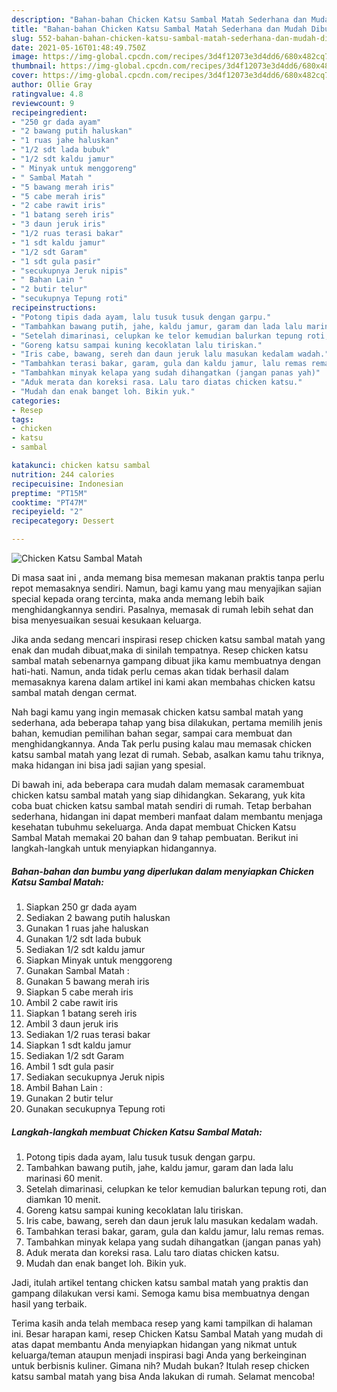 ```yaml
---
description: "Bahan-bahan Chicken Katsu Sambal Matah Sederhana dan Mudah Dibuat"
title: "Bahan-bahan Chicken Katsu Sambal Matah Sederhana dan Mudah Dibuat"
slug: 552-bahan-bahan-chicken-katsu-sambal-matah-sederhana-dan-mudah-dibuat
date: 2021-05-16T01:48:49.750Z
image: https://img-global.cpcdn.com/recipes/3d4f12073e3d4dd6/680x482cq70/chicken-katsu-sambal-matah-foto-resep-utama.jpg
thumbnail: https://img-global.cpcdn.com/recipes/3d4f12073e3d4dd6/680x482cq70/chicken-katsu-sambal-matah-foto-resep-utama.jpg
cover: https://img-global.cpcdn.com/recipes/3d4f12073e3d4dd6/680x482cq70/chicken-katsu-sambal-matah-foto-resep-utama.jpg
author: Ollie Gray
ratingvalue: 4.8
reviewcount: 9
recipeingredient:
- "250 gr dada ayam"
- "2 bawang putih haluskan"
- "1 ruas jahe haluskan"
- "1/2 sdt lada bubuk"
- "1/2 sdt kaldu jamur"
- " Minyak untuk menggoreng"
- " Sambal Matah "
- "5 bawang merah iris"
- "5 cabe merah iris"
- "2 cabe rawit iris"
- "1 batang sereh iris"
- "3 daun jeruk iris"
- "1/2 ruas terasi bakar"
- "1 sdt kaldu jamur"
- "1/2 sdt Garam"
- "1 sdt gula pasir"
- "secukupnya Jeruk nipis"
- " Bahan Lain "
- "2 butir telur"
- "secukupnya Tepung roti"
recipeinstructions:
- "Potong tipis dada ayam, lalu tusuk tusuk dengan garpu."
- "Tambahkan bawang putih, jahe, kaldu jamur, garam dan lada lalu marinasi 60 menit."
- "Setelah dimarinasi, celupkan ke telor kemudian balurkan tepung roti, dan diamkan 10 menit."
- "Goreng katsu sampai kuning kecoklatan lalu tiriskan."
- "Iris cabe, bawang, sereh dan daun jeruk lalu masukan kedalam wadah."
- "Tambahkan terasi bakar, garam, gula dan kaldu jamur, lalu remas remas."
- "Tambahkan minyak kelapa yang sudah dihangatkan (jangan panas yah)"
- "Aduk merata dan koreksi rasa. Lalu taro diatas chicken katsu."
- "Mudah dan enak banget loh. Bikin yuk."
categories:
- Resep
tags:
- chicken
- katsu
- sambal

katakunci: chicken katsu sambal 
nutrition: 244 calories
recipecuisine: Indonesian
preptime: "PT15M"
cooktime: "PT47M"
recipeyield: "2"
recipecategory: Dessert

---
```



![Chicken Katsu Sambal Matah](https://img-global.cpcdn.com/recipes/3d4f12073e3d4dd6/680x482cq70/chicken-katsu-sambal-matah-foto-resep-utama.jpg)

Di masa  saat ini , anda memang bisa memesan makanan praktis tanpa perlu repot memasaknya sendiri. Namun, bagi kamu yang mau menyajikan sajian special kepada orang tercinta, maka anda memang lebih baik menghidangkannya sendiri. Pasalnya, memasak di rumah lebih sehat dan bisa menyesuaikan sesuai kesukaan keluarga.

Jika anda sedang mencari inspirasi resep chicken katsu sambal matah yang enak dan mudah dibuat,maka di sinilah tempatnya. Resep chicken katsu sambal matah  sebenarnya gampang dibuat jika kamu membuatnya dengan hati-hati. Namun, anda tidak perlu cemas akan tidak berhasil dalam memasaknya 
karena dalam artikel ini kami akan membahas chicken katsu sambal matah dengan cermat.  



Nah bagi kamu yang ingin memasak chicken katsu sambal matah yang sederhana, ada beberapa tahap yang bisa dilakukan, pertama memilih jenis bahan, kemudian pemilihan bahan segar, sampai cara membuat dan menghidangkannya. Anda Tak perlu pusing kalau mau memasak chicken katsu sambal matah yang lezat di rumah. Sebab, asalkan kamu  tahu triknya, maka hidangan ini bisa jadi sajian yang spesial.

Di bawah ini, ada beberapa cara mudah dalam memasak caramembuat chicken katsu sambal matah yang siap dihidangkan. Sekarang, yuk kita coba buat chicken katsu sambal matah sendiri di rumah. Tetap berbahan sederhana, hidangan ini dapat memberi manfaat dalam membantu menjaga kesehatan tubuhmu sekeluarga. Anda dapat membuat Chicken Katsu Sambal Matah memakai 20 bahan dan 9 tahap pembuatan. Berikut ini langkah-langkah untuk menyiapkan hidangannya.

<!--inarticleads1-->

##### Bahan-bahan dan bumbu yang diperlukan dalam menyiapkan Chicken Katsu Sambal Matah:

1. Siapkan 250 gr dada ayam
1. Sediakan 2 bawang putih haluskan
1. Gunakan 1 ruas jahe haluskan
1. Gunakan 1/2 sdt lada bubuk
1. Sediakan 1/2 sdt kaldu jamur
1. Siapkan  Minyak untuk menggoreng
1. Gunakan  Sambal Matah :
1. Gunakan 5 bawang merah iris
1. Siapkan 5 cabe merah iris
1. Ambil 2 cabe rawit iris
1. Siapkan 1 batang sereh iris
1. Ambil 3 daun jeruk iris
1. Sediakan 1/2 ruas terasi bakar
1. Siapkan 1 sdt kaldu jamur
1. Sediakan 1/2 sdt Garam
1. Ambil 1 sdt gula pasir
1. Sediakan secukupnya Jeruk nipis
1. Ambil  Bahan Lain :
1. Gunakan 2 butir telur
1. Gunakan secukupnya Tepung roti




<!--inarticleads2-->

##### Langkah-langkah membuat Chicken Katsu Sambal Matah:

1. Potong tipis dada ayam, lalu tusuk tusuk dengan garpu.
1. Tambahkan bawang putih, jahe, kaldu jamur, garam dan lada lalu marinasi 60 menit.
1. Setelah dimarinasi, celupkan ke telor kemudian balurkan tepung roti, dan diamkan 10 menit.
1. Goreng katsu sampai kuning kecoklatan lalu tiriskan.
1. Iris cabe, bawang, sereh dan daun jeruk lalu masukan kedalam wadah.
1. Tambahkan terasi bakar, garam, gula dan kaldu jamur, lalu remas remas.
1. Tambahkan minyak kelapa yang sudah dihangatkan (jangan panas yah)
1. Aduk merata dan koreksi rasa. Lalu taro diatas chicken katsu.
1. Mudah dan enak banget loh. Bikin yuk.




Jadi, itulah artikel tentang  chicken katsu sambal matah  yang praktis dan gampang dilakukan versi kami. Semoga kamu bisa membuatnya dengan hasil yang terbaik. 

Terima kasih anda telah membaca resep yang kami tampilkan di halaman ini. Besar harapan kami, resep  Chicken Katsu Sambal Matah yang mudah di atas dapat membantu Anda menyiapkan hidangan yang nikmat untuk keluarga/teman ataupun menjadi inspirasi bagi Anda yang berkeinginan untuk berbisnis kuliner. Gimana nih? Mudah bukan? Itulah resep chicken katsu sambal matah yang bisa Anda lakukan di rumah. Selamat mencoba!

